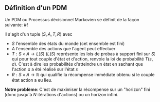 ## Définition d'un PDM
Un PDM ou Processus décisionnel Markovien se définit de la façon suivante: #!

Il s'agit d'un tuple $(S, A, T, R)$ avec
- $S$ l'ensemble des états du monde (cet ensemble est fini)
- $A$ l'ensemble des actions que l'agent peut effectuer
- $T: S \times A \to L(S)$ ($L(S)$ représente les lois de probas à support fini sur $S$) qui pour tout couple d'état et d'action, renvoie la loi de probabilité $T(s, a)$. C'est à dire les probabilités d'atteindre un état en sachant que l'action $a$ a été réalisé sur l'état $s$
- $R: S \times A \to \mathbb{R}$ qui qualifie la récompense immédiate obtenu si le couple état action a eu lieu.

**Notre problème**: C'est de maximiser la récompense sur un "horizon" fini (donc jusqu'à $N$ itérations d'actions) ou un horizon infini.
